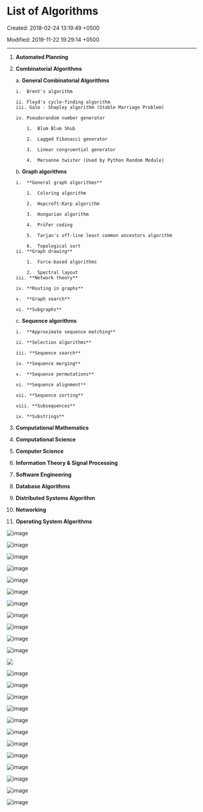 # List of Algorithms

Created: 2018-02-24 13:19:49 +0500

Modified: 2019-11-22 19:29:14 +0500

---

1.  **Automated Planning**

2.  **Combinatorial Algorithms**

    a.  **General Combinatorial Algorithms**

        i.  Brent's algorithm

        ii. Floyd's cycle-finding algorithm
        iii. Gale - Shapley algorithm (Stable Marriage Problem)

        iv. Pseudorandom number generator

            1.  Blum Blum Shub

            2.  Lagged Fibonacci generator

            3.  Linear congruential generator

            4.  Mersenne twister (Used by Python Random Module)

    b.  **Graph algorithms**

        i.  **General graph algorithms**

            1.  Coloring algorithm

            2.  Hopcroft-Karp algorithm

            3.  Hungarian algorithm

            4.  Prüfer coding

            5.  Tarjan's off-line least common ancestors algorithm

            6.  Topological sort
        ii. **Graph drawing**

            1.  Force-based algorithms

            2.  Spectral layout
        iii. **Network theory**

        iv. **Routing in graphs**

        v.  **Graph search**

        vi. **Subgraphs**

    c.  **Sequence algorithms**

        i.  **Approximate sequence matching**

        ii. **Selection algorithms**

        iii. **Sequence search**

        iv. **Sequence merging**

        v.  **Sequence permutations**

        vi. **Sequence alignment**

        vii. **Sequence sorting**

        viii. **Subsequences**

        ix. **Substrings**

3.  **Computational Mathematics**

4.  **Computational Science**

5.  **Computer Science**

6.  **Information Theory & Signal Processing**

7.  **Software Engineering**

8.  **Database Algorithms**

9.  **Distributed Systems Algorithm**

10. **Networking**

11. **Operating System Algorithms**



![image](media/List-of-Algorithms-image1.png)

![image](media/List-of-Algorithms-image2.png)

![image](media/List-of-Algorithms-image3.png)

![image](media/List-of-Algorithms-image4.png)

![image](media/List-of-Algorithms-image5.png)

![image](media/List-of-Algorithms-image6.png)

![image](media/List-of-Algorithms-image7.png)

![image](media/List-of-Algorithms-image8.png)

![image](media/List-of-Algorithms-image9.png)

![image](media/List-of-Algorithms-image10.png)

![image](media/List-of-Algorithms-image11.png)

![](media/List-of-Algorithms-image12.png)

![image](media/List-of-Algorithms-image13.png)

![image](media/List-of-Algorithms-image14.png)

![image](media/List-of-Algorithms-image15.png)

![image](media/List-of-Algorithms-image16.png)

![image](media/List-of-Algorithms-image17.png)

![image](media/List-of-Algorithms-image18.png)

![image](media/List-of-Algorithms-image19.png)

![image](media/List-of-Algorithms-image20.png)

![image](media/List-of-Algorithms-image21.png)

![image](media/List-of-Algorithms-image22.png)

![image](media/List-of-Algorithms-image23.png)

![image](media/List-of-Algorithms-image24.png)














